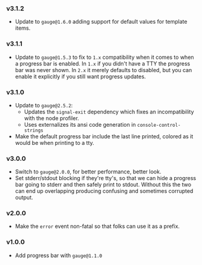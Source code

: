 ### v3.1.2

* Update to `gauge@1.6.0` adding support for default values for template
  items.

### v3.1.1

* Update to `gauge@1.5.3` to fix to `1.x` compatibility when it comes to
  when a progress bar is enabled.  In `1.x` if you didn't have a TTY the
  progress bar was never shown.  In `2.x` it merely defaults to disabled,
  but you can enable it explicitly if you still want progress updates.

### v3.1.0

* Update to `gauge@2.5.2`:
  * Updates the `signal-exit` dependency which fixes an incompatibility with
    the node profiler.
  * Uses externalizes its ansi code generation in `console-control-strings`
* Make the default progress bar include the last line printed, colored as it
  would be when printing to a tty.

### v3.0.0

* Switch to `gauge@2.0.0`, for better performance, better look.
* Set stderr/stdout blocking if they're tty's, so that we can hide a
  progress bar going to stderr and then safely print to stdout.  Without
  this the two can end up overlapping producing confusing and sometimes
  corrupted output.

### v2.0.0

* Make the `error` event non-fatal so that folks can use it as a prefix.

### v1.0.0

* Add progress bar with `gauge@1.1.0`
